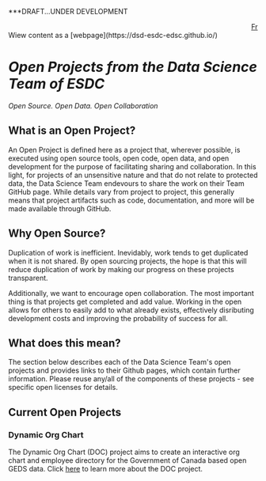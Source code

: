 
***DRAFT...UNDER DEVELOPMENT

<div style="text-align: right;">
    <a href="https://dsd-esdc-edsc.github.io/README.fr.html">Fr</a>
</div>
Wiew content as a [webpage](https://dsd-esdc-edsc.github.io/)

# _Open Projects from the Data Science Team of ESDC_
_Open Source. Open Data. Open Collaboration_

## What is an Open Project?
An Open Project is defined here as a project that, wherever possible, is executed using open source tools, open code, open data, and open development for the purpose of facilitating sharing and collaboration. In this light, for projects of an unsensitive nature and that do not relate to protected data, the Data Science Team endevours to share the work on their Team GitHub page. While details vary from project to project, this generally means that project artifacts such as code, documentation, and more will be made available through GitHub.

## Why Open Source?
Duplication of work is inefficient. Inevidably, work tends to get duplicated when it is not shared. By open sourcing projects, the hope is that this will reduce duplication of work by making our progress on these projects transparent.

Additionally, we want to encourage open collaboration. The most important thing is that projects get completed and add value. Working in the open allows for others to easily add to what already exists, effectively disributing development costs and improving the probability of success for all.

## What does this mean?
The section below describes each of the Data Science Team's open projects and provides links to their Github pages, which contain further information. Please reuse any/all of the components of these projects - see specific open licenses for details.

## Current Open Projects

### Dynamic Org Chart
The Dynamic Org Chart (DOC) project aims to create an interactive org chart and employee directory for the Government of Canada based open GEDS data. Click [here](https://dsd-esdc-edsc.github.io/dynamic-org-chart/) to learn more about the DOC project.
